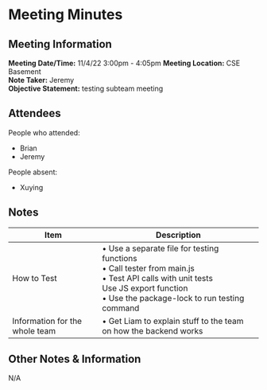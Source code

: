 # Meeting Minutes
## Meeting Information
**Meeting Date/Time:** 11/4/22 3:00pm - 4:05pm
**Meeting Location:** CSE Basement   
**Note Taker:** Jeremy  
**Objective Statement:** testing subteam meeting  

## Attendees
People who attended:
- Brian
- Jeremy

People absent:
- Xuying

## Notes

| Item  | Description         |
|-------|---------------------|
| How to Test | • Use a separate file for testing functions<br>• Call tester from main.js<br>• Test API calls with unit tests<br>Use JS export function<br>• Use the package-lock to run testing command<br>|
| Information for the whole team| • Get Liam to explain stuff to the team on how the backend works<br>|

## Other Notes & Information
N/A